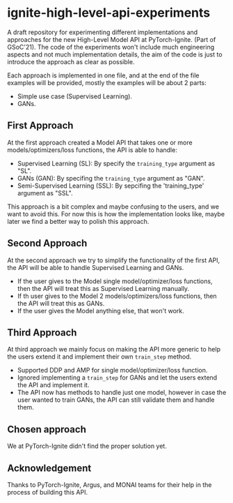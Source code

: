 # ignite-high-level-api-experiments
A draft repository for experimenting different implementations and approaches for the new High-Level Model API at PyTorch-Ignite. (Part of GSoC'21).
The code of the experiments won't include much engineering aspects and not much implementation details, the aim of the code is just to introduce the approach as clear as possible.

Each approach is implemented in one file, and at the end of the file examples will be provided, mostly the examples will be about 2 parts:
- Simple use case (Supervised Learning).
- GANs.


## First Approach
At the first approach created a Model API that takes one or more models/optimizers/loss functions, the API is able to handle: 
- Supervised Learning (SL): By specify the `training_type` argument as "SL".
- GANs (GAN): By specifing the `training_type` argument as "GAN".
- Semi-Supervised Learning (SSL): By sepcifing the 'training_type' argument as "SSL". 

This approach is a bit complex and maybe confusing to the users, and we want to avoid this.
For now this is how the implementation looks like, maybe later we find a better way to polish this approach.

## Second Approach
At the second approach we try to simplify the functionality of the first API, the API will be able to handle Supervised Learning and GANs.
- If the user gives to the Model single model/optimizer/loss functions, then the API will treat this as Supervised Learning manually.
- If th user gives to the Model 2 models/optimizers/loss functions, then the API will treat this as GANs.
- If the user gives the Model anything else, that won't work.

## Third Approach
At third approach we mainly focus on making the API more generic to help the users extend it and implement their own `train_step` method.
- Supported DDP and AMP for single model/optimizer/loss function.
- Ignored implementing a `train_step` for GANs and let the users extend the API and implement it.
- The API now has methods to handle just one model, however in case the user wanted to train GANs, the API can still validate them and handle them.

## Chosen approach
We at PyTorch-Ignite didn't find the proper solution yet.

## Acknowledgement
Thanks to PyTorch-Ignite, Argus, and MONAI teams for their help in the process of building this API.

